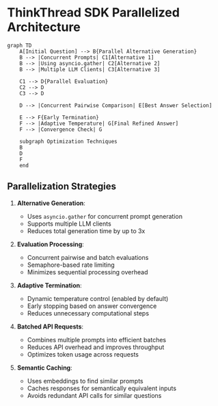 # ThinkThread SDK Parallelized Architecture

```mermaid
graph TD
    A[Initial Question] --> B{Parallel Alternative Generation}
    B --> |Concurrent Prompts| C1[Alternative 1]
    B --> |Using asyncio.gather| C2[Alternative 2]
    B --> |Multiple LLM Clients| C3[Alternative 3]

    C1 --> D{Parallel Evaluation}
    C2 --> D
    C3 --> D

    D --> |Concurrent Pairwise Comparison| E[Best Answer Selection]
    
    E --> F{Early Termination}
    F --> |Adaptive Temperature| G[Final Refined Answer]
    F --> |Convergence Check| G

    subgraph Optimization Techniques
    B
    D
    F
    end
```

## Parallelization Strategies

1. **Alternative Generation**: 
   - Uses `asyncio.gather` for concurrent prompt generation
   - Supports multiple LLM clients
   - Reduces total generation time by up to 3x

2. **Evaluation Processing**:
   - Concurrent pairwise and batch evaluations
   - Semaphore-based rate limiting
   - Minimizes sequential processing overhead

3. **Adaptive Termination**:
   - Dynamic temperature control (enabled by default)
   - Early stopping based on answer convergence
   - Reduces unnecessary computational steps

4. **Batched API Requests**:
   - Combines multiple prompts into efficient batches
   - Reduces API overhead and improves throughput
   - Optimizes token usage across requests

5. **Semantic Caching**:
   - Uses embeddings to find similar prompts
   - Caches responses for semantically equivalent inputs
   - Avoids redundant API calls for similar questions
